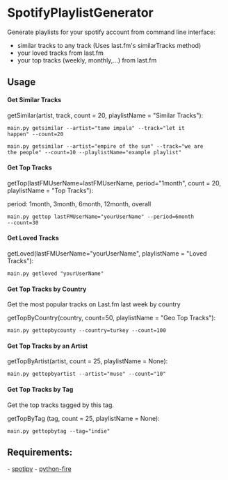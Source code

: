 # SpotifyPlaylistGenerator

Generate playlists for your spotify account from command line interface: 
<ul>
<li>similar tracks to any track (Uses last.fm's similarTracks method) </li>
<li>your loved tracks from last.fm</li>
<li>your top tracks (weekly, monthly,...) from last.fm</li>
</ul>

<h2> Usage</h2>
<h4>Get Similar Tracks</h4>

getSimilar(artist, track, count = 20, playlistName = "Similar Tracks"):

<code>main.py getsimilar --artist="tame impala" --track="let it happen" --count=20</code>

<code>main.py getsimilar --artist="empire of the sun" --track="we are the people" --count=10 --playlistName="example playlist"</code>

<h4>Get Top Tracks</h4>

getTop(lastFMUserName=lastFMUserName, period="1month", count = 20, playlistName = "Top Tracks"):

period: 1month, 3month, 6month, 12month, overall

<code>main.py gettop lastFMUserName="yourUserName" --period=6month --count=30</code>

<h4>Get Loved Tracks</h4>

getLoved(lastFMUserName="yourUserName", playlistName = "Loved Tracks"):

<code>main.py getloved "yourUserName"</code>

<h4>Get Top Tracks by Country</h4>

Get the most popular tracks on Last.fm last week by country

getTopByCountry(country, count=50, playlistName = "Geo Top Tracks"):

<code>main.py gettopbycounty --country=turkey --count=100</code>

<h4>Get Top Tracks by an Artist</h4>

getTopByArtist(artist, count = 25, playlistName = None):

<code>main.py gettopbyartist --artist="muse" --count="10"</code>

<h4>Get Top Tracks by Tag</h4>

Get the top tracks tagged by this tag.

getTopByTag (tag, count = 25, playlistName = None):

<code>main.py gettopbytag --tag="indie"</code>

<h2>Requirements:</h2> 
- <a href = "https://github.com/plamere/spotipy">spotipy</a>
- <a href = "https://github.com/google/python-fire">python-fire</a>

